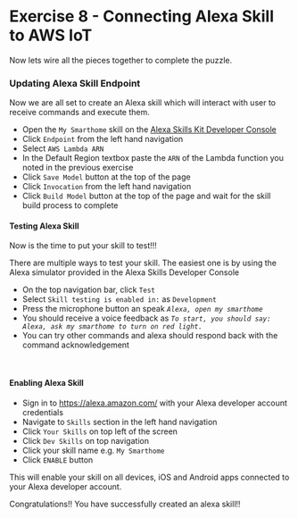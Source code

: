 # Exercise 8 - Connecting Alexa Skill to AWS IoT

Now lets wire all the pieces together to complete the puzzle.

### Updating Alexa Skill Endpoint
Now we are all set to create an Alexa skill which will interact with user to receive commands and execute them.

- Open the `My Smarthome` skill on the [Alexa Skills Kit Developer Console](https://developer.amazon.com/alexa/console/ask)
- Click `Endpoint` from the left hand navigation
- Select `AWS Lambda ARN`
- In the Default Region textbox paste the `ARN` of the Lambda function you noted in the previous exercise
- Click `Save Model` button at the top of the page
- Click `Invocation` from the left hand navigation
- Click `Build Model` button at the top of the page and wait for the skill build process to complete


#### Testing Alexa Skill
Now is the time to put your skill to test!!! 

There are multiple ways to test your skill. The easiest one is by using the Alexa simulator provided in the  Alexa Skills Developer Console
- On the top navigation bar, click `Test`
- Select `Skill testing is enabled in:` as `Development`
- Press the microphone button an speak _`Alexa, open my smarthome`_
- You should receive a voice feedback as _`To start, you should say: Alexa, ask my smarthome to turn on red light.`_
- You can try other commands and alexa should respond back with the command acknowledgement
<br/>

#### Enabling Alexa Skill

- Sign in to https://alexa.amazon.com/ with your Alexa developer account credentials
- Navigate to `Skills` section in the left hand navigation
- Click `Your Skills` on top left of the screen
- Click `Dev Skills` on top navigation
- Click your skill name e.g. `My Smarthome`
- Click `ENABLE` button

This will enable your skill on all devices, iOS and Android apps connected to your Alexa developer account.

Congratulations!! You have successfully created an alexa skill!!
